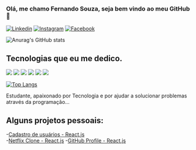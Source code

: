 ### Olá, me chamo Fernando Souza, seja bem vindo ao meu GitHub 🤙

[![Linkedin](https://img.shields.io/badge/LinkedIn-0077B5?style=for-the-badge&logo=linkedin&logoColor=white)](https://www.linkedin.com/in/fernando-souza-6844341b7/)
[![Instagram](https://img.shields.io/badge/Instagram-E4405F?style=for-the-badge&logo=instagram&logoColor=white)](https://www.instagram.com/l.fernando.rs/)
[![Facebook](https://img.shields.io/badge/Facebook-1877F2?style=for-the-badge&logo=facebook&logoColor=white)](https://www.facebook.com/fernando.souza.5686322)

![Anurag's GitHub stats](https://github-readme-stats.vercel.app/api?username=FernandoDev97&show_icons=true&theme=tokyonight)

## Tecnologias que eu me dedico.

<div style="display: inline-block">
  <img src="https://img.shields.io/badge/React-20232A?style=for-the-badge&logo=react&logoColor=61DAFB"/>
  <img src="https://img.shields.io/badge/JavaScript-F7DF1E?style=for-the-badge&logo=javascript&logoColor=black"/>
  <img src="https://img.shields.io/badge/TypeScript-007ACC?style=for-the-badge&logo=typescript&logoColor=white"/>
  <img src="https://img.shields.io/badge/HTML5-E34F26?style=for-the-badge&logo=html5&logoColor=white"/>
  <img src="https://img.shields.io/badge/CSS3-1572B6?style=for-the-badge&logo=css3&logoColor=white"/>
  <img src="https://img.shields.io/badge/styled--components-DB7093?style=for-the-badge&logo=styled-components&logoColor=white"/>
</div>

[![Top Langs](https://github-readme-stats.vercel.app/api/top-langs/?username=FernandoDev97&langs_count=8)](https://github.com/anuraghazra/github-readme-stats)<br/>

Estudante, apaixonado por Tecnologia e por ajudar a solucionar problemas através da programação...

## Alguns projetos pessoais:

-[Cadastro de usuários - React.js](https://github.com/FernandoDev97/Cadastro-de-Usuarios-CRUD)<br/>
-[Netflix Clone - React.js](https://github.com/FernandoDev97/Netflix-Clone-REACT)
-[GitHub Profile - React.js](https://github.com/FernandoDev97/GitHub-Profile)


